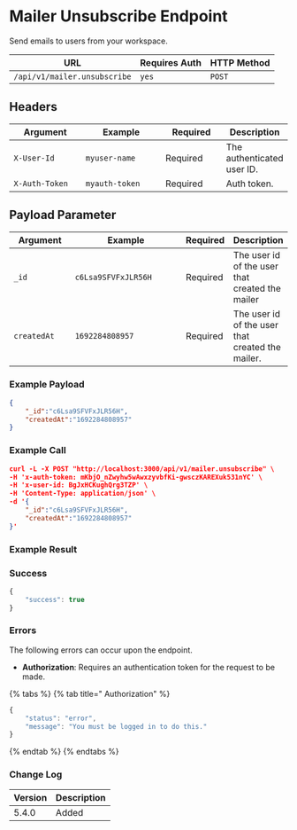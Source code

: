# Mailer Unsubscribe Endpoint

Send emails to users from your workspace.

| URL                          | Requires Auth | HTTP Method |
| ---------------------------- | ------------- | ----------- |
| `/api/v1/mailer.unsubscribe` | `yes`         | `POST`      |

## Headers

<table><thead><tr><th width="179">Argument</th><th width="239">Example</th><th width="136">Required</th><th>Description</th></tr></thead><tbody><tr><td><code>X-User-Id</code></td><td><code>myuser-name</code></td><td>Required</td><td>The authenticated user ID.</td></tr><tr><td><code>X-Auth-Token</code></td><td><code>myauth-token</code></td><td>Required</td><td>Auth token.</td></tr></tbody></table>

## Payload Parameter

<table><thead><tr><th width="144">Argument</th><th width="318">Example</th><th>Required</th><th>Description</th></tr></thead><tbody><tr><td><code>_id</code></td><td><code>c6Lsa9SFVFxJLR56H</code></td><td>Required</td><td>The user id of the user that created the mailer</td></tr><tr><td><code>createdAt</code></td><td><code>1692284808957</code></td><td>Required</td><td>The user id of the user that created the mailer.</td></tr></tbody></table>

### Example Payload <a href="#query-parameters" id="query-parameters"></a>

```json
{
    "_id":"c6Lsa9SFVFxJLR56H",
    "createdAt":"1692284808957"
}
```

### Example Call <a href="#query-parameters" id="query-parameters"></a>

```json
curl -L -X POST "http://localhost:3000/api/v1/mailer.unsubscribe" \
-H 'x-auth-token: mKbjO_nZwyhw5wAwxzyvbfKi-gwsczKAREXuk531nYC' \
-H 'x-user-id: BgJxHCKughQrg3TZP' \
-H 'Content-Type: application/json' \
-d '{
    "_id":"c6Lsa9SFVFxJLR56H",
    "createdAt":"1692284808957"
}'
```

### Example Result <a href="#example-result" id="example-result"></a>

### Success

```javascript
{
    "success": true
}
```

### Errors

The following errors can occur upon the endpoint.

* **Authorization**: Requires an authentication token for the request to be made.

{% tabs %}
{% tab title=" Authorization" %}
```javascript
{
    "status": "error",
    "message": "You must be logged in to do this."
}
```
{% endtab %}
{% endtabs %}

### Change Log <a href="#change-log" id="change-log"></a>

| Version | Description |
| ------- | ----------- |
| 5.4.0   | Added       |
